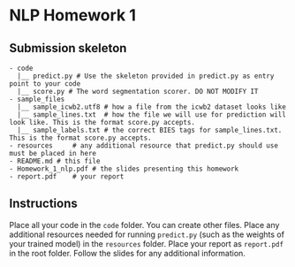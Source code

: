 # NLP Homework 1

## Submission skeleton
```
- code
  |__ predict.py # Use the skeleton provided in predict.py as entry point to your code
  |__ score.py # The word segmentation scorer. DO NOT MODIFY IT
- sample_files
  |__ sample_icwb2.utf8 # how a file from the icwb2 dataset looks like
  |__ sample_lines.txt  # how the file we will use for prediction will look like. This is the format score.py accepts.
  |__ sample_labels.txt # the correct BIES tags for sample_lines.txt. This is the format score.py accepts.
- resources 	# any additional resource that predict.py should use must be placed in here
- README.md # this file
- Homework_1_nlp.pdf # the slides presenting this homework
- report.pdf	# your report
```

## Instructions
Place all your code in the `code` folder. You can create other files.
Place any additional resources needed for running `predict.py` (such as the weights of your trained model) in the `resources` folder.
Place your report as `report.pdf` in the root folder.
Follow the slides for any additional information.
